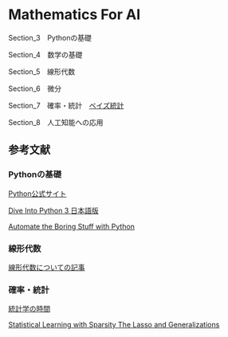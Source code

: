 # Mathematics For AI

Section_3　Pythonの基礎

Section_4　数学の基礎

Section_5　線形代数

Section_6　微分

Section_7　確率・統計　[ベイズ統計](https://github.com/yukinaga/bayesian_statistics)

Section_8　人工知能への応用

## 参考文献
### Pythonの基礎
[Python公式サイト](https://www.python.org/)

[Dive Into Python 3 日本語版](http://diveintopython3-ja.rdy.jp/)

[Automate the Boring Stuff with Python](https://automatetheboringstuff.com/)
### 線形代数
[線形代数についての記事](https://org-technology.com/categories/xian-xing-dai-shu.html)
### 確率・統計
[統計学の時間](https://bellcurve.jp/statistics/course/#step1)

[Statistical Learning with Sparsity The Lasso and Generalizations](https://web.stanford.edu/~hastie/StatLearnSparsity_files/SLS.pdf)

